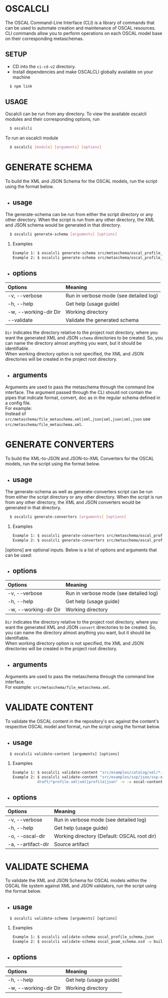 # OSCALCLI

The OSCAL Command-Line Interface (CLI) is a library of commands that can be used to automate creation and maintenance of OSCAL resources. CLI commands allow you to perform operations on each OSCAL model base on their corresponding metaschemas.

## SETUP

- CD into the `ci-cd-v2` directory.
- Install dependencies and make OSCALCLI globally available on your machine

```sh
  $ npm link
```

## USAGE

Oscalcli can be run from any directory. To view the available oscalcli modules and their corresponding options, run

```sh
  $ oscalcli
```

To run an oscalcli module

```sh
  $ oscalcli [module] [arguments] [options] 
```

# GENERATE SCHEMA

To build the XML and JSON Schema for the OSCAL models, run the script using the format below.

- ## usage

The generate-schema can be run from either the script directory or any other directory. When the script is run from any other directory, the XML and JSON schema would be generated in that directory.

```sh
  $ oscalcli generate-schema [arguments] [options]
```

1. Examples

    ```bash
    Example 1: $ oscalcli generate-schema src/metaschema/oscal_profile_metaschema.xml -v
    Example 2: $ oscalcli generate-schema src/metaschema/oscal_profile_metaschema.xml src/metaschema/oscal_catalog_metaschema.xml -v -w demoDir
    ```

- ## options

| Options                      | Meaning                                  |
| :--------------------------- | :--------------------------------------- |
| -v, --verbose                | Run in verbose mode (see detailed log)   |
| -h, --help                   | Get help (usage guide)                   |
| -w, --working-dir Dir        | Working directory                        |
| --validate                   | Validate the generated schema            |

`Dir` indicates the directory relative to the project root directory, where you want the generated XML and JSON `schema` directories to be created. So, you can name the directory almost anything you want, but it should be identifiable. \
When working directory option is not specified, the XML and JSON directories will be created in the project root directory.

- ## arguments

Arguments are used to pass the metaschema through the command line interface. The argument passed through the CLI should not contain the pipes that indicate format, convert, doc as in the regular schema defined in a config file.\
For example: \
Instead of `src/metaschema/file_metaschema.xml|xml,json|xml,json|xml,json` use `src/metaschema/file_metaschema.xml`.

# GENERATE CONVERTERS

To build the XML-to-JSON and JSON-to-XML Converters for the OSCAL models, run the script using the format below.

- ## usage

The generate-schema as well as generate-converters script can be run from either the script directory or any other directory. When the script is run from any other directory, the XML and JSON converters would be generated in that directory.

```sh
  $ oscalcli generate-converters [arguments] [options]
```
1. Examples

    ```bash
    Example 1: $ oscalcli generate-converters src/metaschema/oscal_profile_metaschema.xml -v
    Example 2: $ oscalcli generate-converters src/metaschema/oscal_profile_metaschema.xml src/metaschema/oscal_catalog_metaschema.xml -v -w demoDir
    ```

[options] are optional inputs. Below is a list of options and arguments that can be used:

- ## options

| Options                      | Meaning                                  |
| :--------------------------- | :--------------------------------------- |
| -v, --verbose                | Run in verbose mode (see detailed log)   |
| -h, --help                   | Get help (usage guide)                   |
| -w, --working-dir Dir        | Working directory                        |

`Dir` indicates the directory relative to the project root directory, where you want the generated XML and JSON `convert` directories to be created. So, you can name the directory almost anything you want, but it should be identifiable. \
When working directory option is not specified, the XML and JSON directories will be created in the project root directory.

- ## arguments

Arguments are used to pass the metaschema through the command line interface. \
For example: `src/metaschema/file_metaschema.xml`.


# VALIDATE CONTENT

To validate the OSCAL content in the repository's src against the content's respective OSCAL model and format, run the script using the format below.

- ## usage

```
  $ oscalcli validate-content [arguments] [options]
```
1. Examples

    ```bash
    Example 1: $ oscalcli validate-content "src/examples/catalog/xml/*.xml|xml|catalog|json" -v -a oscal-content -o build/ci-cd-v2
    Example 2: $ oscalcli validate-content "src/examples/ssp/json/ssp-example.json|json|ssp|xml" "src/nist.gov/SP800-53/rev5/xml/
               draft/*profile.xml|xml|profile|json" -v -a oscal-content
    ```


- ## options

| Options                      | Meaning                                        |
| :--------------------------- | :----------------------------------------------|
| -v, --verbose                | Run in verbose mode (see detailed log)         |
| -h, --help                   | Get help (usage guide)                         |
| -o, --oscal-dir              | Working directory (Default: OSCAL root dir)    |
| -a, --artifact-dir           | Source artifact                                |


# VALIDATE SCHEMA

To validate the XML and JSON Schema for OSCAL models within the OSCAL file system against XML and JSON validators, run the script using the format below.


- ## usage

```
  $ oscalcli validate-schema [arguments] [options]
```
1. Examples

    ```bash
    Example 1: $ oscalcli validate-schema oscal_profile_schema.json
    Example 2: $ oscalcli validate-schema oscal_poam_schema.xsd -w build/ci-cd-v2
    ```

- ## options

| Options                      | Meaning                                        |
| :--------------------------- | :----------------------------------------------|
| -h, --help                   | Get help (usage guide)                         |
| -w, --working-dir Dir        | Working directory                              |
